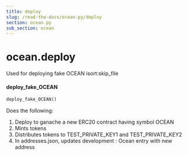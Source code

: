 ```yaml
---
title: deploy
slug: /read-the-docs/ocean-py/deploy
section: ocean.py
sub_section: ocean
---
```

<a name="ocean.deploy"></a>
# ocean.deploy

Used for deploying fake OCEAN
isort:skip_file

<a name="ocean.deploy.deploy_fake_OCEAN"></a>
#### deploy\_fake\_OCEAN

```python
deploy_fake_OCEAN()
```

Does the following:
1. Deploy to ganache a new ERC20 contract having symbol OCEAN
2. Mints tokens
3. Distributes tokens to TEST_PRIVATE_KEY1 and TEST_PRIVATE_KEY2
4. In addresses.json, updates development : Ocean entry with new address

